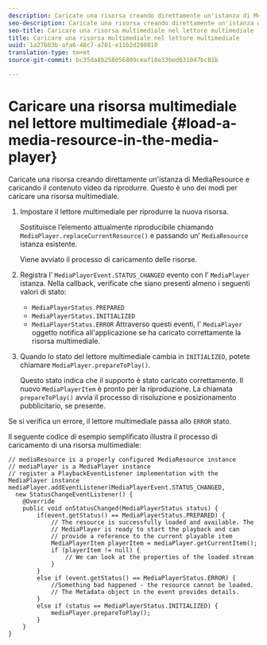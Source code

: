 ```yaml
---
description: Caricate una risorsa creando direttamente un'istanza di MediaResource e caricando il contenuto video da riprodurre. Questo è uno dei modi per caricare una risorsa multimediale.
seo-description: Caricate una risorsa creando direttamente un'istanza di MediaResource e caricando il contenuto video da riprodurre. Questo è uno dei modi per caricare una risorsa multimediale.
seo-title: Caricare una risorsa multimediale nel lettore multimediale
title: Caricare una risorsa multimediale nel lettore multimediale
uuid: 1a27b83b-afa6-48c7-a701-e11b2d280810
translation-type: tm+mt
source-git-commit: bc35da8b258056809ceaf18e33bed631047bc81b

---
```



# Caricare una risorsa multimediale nel lettore multimediale {#load-a-media-resource-in-the-media-player}

Caricate una risorsa creando direttamente un&#39;istanza di MediaResource e caricando il contenuto video da riprodurre. Questo è uno dei modi per caricare una risorsa multimediale.

1. Impostare il lettore multimediale per riprodurre la nuova risorsa.

   Sostituisce l’elemento attualmente riproducibile chiamando `MediaPlayer.replaceCurrentResource()` e passando un’ `MediaResource` istanza esistente.

   Viene avviato il processo di caricamento delle risorse.

1. Registra l’ `MediaPlayerEvent.STATUS_CHANGED` evento con l’ `MediaPlayer` istanza. Nella callback, verificate che siano presenti almeno i seguenti valori di stato:

   * `MediaPlayerStatus.PREPARED`
   * `MediaPlayerStatus.INITIALIZED`
   * `MediaPlayerStatus.ERROR`
   Attraverso questi eventi, l&#39; `MediaPlayer` oggetto notifica all&#39;applicazione se ha caricato correttamente la risorsa multimediale.
1. Quando lo stato del lettore multimediale cambia in `INITIALIZED`, potete chiamare `MediaPlayer.prepareToPlay()`.

   Questo stato indica che il supporto è stato caricato correttamente. Il nuovo `MediaPlayerItem` è pronto per la riproduzione. La chiamata `prepareToPlay()` avvia il processo di risoluzione e posizionamento pubblicitario, se presente.

Se si verifica un errore, il lettore multimediale passa allo `ERROR` stato.

Il seguente codice di esempio semplificato illustra il processo di caricamento di una risorsa multimediale:

```java>
// mediaResource is a properly configured MediaResource instance 
// mediaPlayer is a MediaPlayer instance 
// register a PlaybackEventListener implementation with the MediaPlayer instance 
mediaPlayer.addEventListener(MediaPlayerEvent.STATUS_CHANGED,  
  new StatusChangeEventListener() { 
    @Override 
    public void onStatusChanged(MediaPlayerStatus status) { 
        if(event.getStatus() == MediaPlayerStatus.PREPARED) { 
            // The resource is successfully loaded and available. The  
            // MediaPlayer is ready to start the playback and can 
            // provide a reference to the current playable item 
            MediaPlayerItem playerItem = mediaPlayer.getCurrentItem(); 
            if (playerItem != null) { 
                // We can look at the properties of the loaded stream 
            } 
        } 
        else if (event.getStatus() == MediaPlayerStatus.ERROR) { 
            //Something bad happened - the resource cannot be loaded. 
            // The Metadata object in the event provides details. 
        } 
        else if (status == MediaPlayerStatus.INITIALIZED) { 
            mediaPlayer.prepareToPlay(); 
        } 
    } 
} 
```
